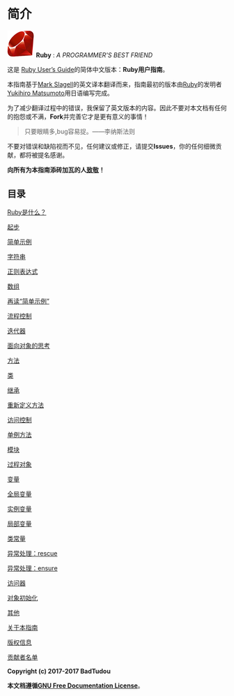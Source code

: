 # 简介
![Ruby用户指南](./images/ruby-logo.png "Ruby logo")
**Ruby** : *A PROGRAMMER'S BEST FRIEND*

这是 [Ruby User’s Guide]( http://www.rubyist.net/~slagell/ruby/	"Ruby User’s Guide")的简体中文版本：**Ruby用户指南**。

本指南基于[Mark Slagell](mailto:slagell@ruby-lang.org)的英文译本翻译而来，指南最初的版本由[Ruby](https://www.ruby-lang.org/)的发明者[Yukihiro Matsumoto](mailto:matz@netlab.co.jp)用日语编写完成。 

为了减少翻译过程中的错误，我保留了英文版本的内容。因此不要对本文档有任何的抱怨或不满，**Fork**并完善它才是更有意义的事情！

>只要眼睛多,bug容易捉。——李纳斯法则

不要对错误和缺陷视而不见，任何建议或修正，请提交**Issues**，你的任何细微贡献，都将被提名感谢。

**向所有为本指南添砖加瓦的人[致敬](./markdown/contributor.md)！**

## 目录

[Ruby是什么？](./markdown/index.md "What is ruby?")

[起步](./markdown/getstarted.md "Getting started")

[简单示例](./markdown/examples.md "Simple examples")

[字符串](./markdown/strings.md "Strings")

[正则表达式](./markdown/regexp.md "Regular expressions")

[数组](./markdown/arrays.md "Arrays")

[再读“简单示例”](./markdown/backtoexamples.md "Back to the simple examples")

[流程控制](./markdown/control.md "Control structures")

[迭代器](./markdown/iterators.md "Iterators")

[面向对象的思考](./markdown/oothinking.md "Object-oriented thinking")

[方法](./markdown/methods.md "Methods")

[类](./markdown/classes.md "Classes")

[继承](./markdown/inheritance.md "Inheritance")

[重新定义方法](./markdown/redefinemethods.md "Redefinition of methods")

[访问控制](./markdown/accesscontrol.md "Access control")

[单例方法](./markdown/singletonmethods.md "Singleton methods")

[模块](./markdown/modules.md "Modules")

[过程对象](./markdown/procobjects.md "Procedure objects")

[变量](./markdown/variables.md "Variables")

[全局变量](./markdown/globalvars.md "Global variables")

[实例变量](./markdown/instancevars.md "Instance variables")

[局部变量](./markdown/localvars.md "Local variables")

[类常量](./markdown/constants.md "Class constants")

[异常处理：rescue](./markdown/rescue.md "Exception processing: rescue")

[异常处理：ensure](./markdown/ensure.md "Exception processing: ensure")

[访问器](./markdown/accessors.md "Accessors")

[对象初始化](./markdown/objinitialization.md "Object initialization")

[其他](./markdown/misc.md "misc")

[关于本指南](./markdown/about.md "About the guide")

[版权信息](./markdown/copyright.md "Copyright")

[贡献者名单](./markdown/contributor.md "Contributor")

**Copyright (c) 2017-2017 BadTudou**

**本文档遵循[GNU Free Documentation License](./License.txt "GNU Free Documentation License]")**。

## 